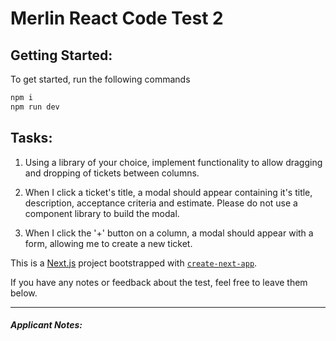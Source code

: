 # Merlin React Code Test 2

## Getting Started:

To get started, run the following commands

```bash
npm i
npm run dev
```

## Tasks:

1. Using a library of your choice, implement functionality to allow dragging and dropping of tickets between columns.

2. When I click a ticket's title, a modal should appear containing it's title, description, acceptance criteria and estimate. Please do not use a component library to build the modal.

3. When I click the '+' button on a column, a modal should appear with a form, allowing me to create a new ticket.

This is a [Next.js](https://nextjs.org/) project bootstrapped with [`create-next-app`](https://github.com/vercel/next.js/tree/canary/packages/create-next-app).

If you have any notes or feedback about the test, feel free to leave them below.

---

##### Applicant Notes:

